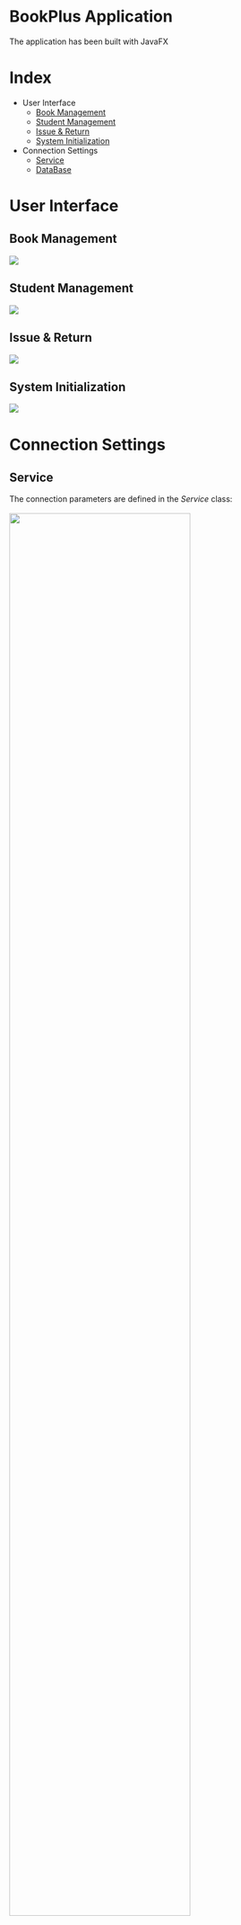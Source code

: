 # BookPlus Application
The application has been built with JavaFX

# Index
<ul>
<li>User Interface
  <ul>
    <li><a href="#book-management">Book Management</a></li>
    <li><a href="#student-management">Student Management</a></li>
    <li><a href="#issue--return">Issue & Return</a></li>
    <li><a href="#system-initialization">System Initialization</a></li>
  </ul>
</li>
<li>Connection Settings
  <ul>
    <li><a href="#service">Service</a></li>
    <li><a href="#database">DataBase</a></li>
  </ul>
</li>
</ul>

# User Interface
<h2>Book Management</h2>
<img src="https://user-images.githubusercontent.com/115114976/217068834-f69258ad-a1c0-4325-8aa7-4245c202bd5e.png">

<h2>Student Management</h2>
<img src="https://user-images.githubusercontent.com/115114976/217068891-7111d633-29fb-4e35-b257-63c62df981d5.png">

<h2>Issue & Return</h2>
<img src="https://user-images.githubusercontent.com/115114976/217069025-cddfbc8f-9175-437c-8b54-c1d9ee60a4c5.png">

<h2>System Initialization</h2>
<img src="https://user-images.githubusercontent.com/115114976/217068975-2ff5511d-a0c2-4d9a-a495-ee8c7059d48a.png">

# Connection Settings
<h2>Service</h2>
The connection parameters are defined in the <i>Service</i> class:<br><br>
<img src="https://user-images.githubusercontent.com/115114976/217282266-19f6740c-4159-427f-80dd-6bcb15d2bda9.png" width=80%>

<h2>DataBase</h2>
The connection parameters are defined in the <i>DBSettings</i> class:<br><br>
<img src="https://user-images.githubusercontent.com/115114976/217282323-62768a8c-0896-4c10-babb-503a077b3f94.png" width=80%>
